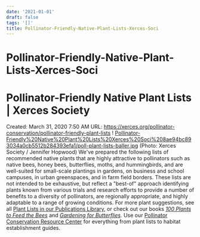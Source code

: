 ```yaml
---
date: '2021-01-01'
draft: false
tags: '[]'
title: Pollinator-Friendly-Native-Plant-Lists-Xerces-Soci
---
```


# Pollinator-Friendly-Native-Plant-Lists-Xerces-Soci

# Pollinator-Friendly Native Plant Lists | Xerces Society
Created: March 31, 2020 7:50 AM
URL: https://xerces.org/pollinator-conservation/pollinator-friendly-plant-lists
!
[Pollinator-Friendly%20Native%20Plant%20Lists%20Xerces%20Soci%208ae94bc893034a0cb5512b284393efa1/poll-plant-lists-baller.jpg](Pollinator-Friendly%20Native%20Plant%20Lists%20Xerces%20Soci%208ae94bc893034a0cb5512b284393efa1/poll-plant-lists-baller.jpg)
(Photo: Xerces Society / Jennifer Hopwood)
We've prepared the following lists of recommended native plants that are highly attractive to pollinators such as native bees, honey bees, butterflies, moths, and hummingbirds, and are well-suited for small-scale plantings in gardens, on business and school campuses, in urban greenspaces, and in farm field borders.
These lists are not intended to be exhaustive, but reflect a "best-of" approach identifying plants known from various trials and research efforts to provide a number of benefits to a diversity of pollinators, are regionally appropriate, and highly adaptable to a range of growing conditions.
For more plant suggestions, see all [Plant Lists in our Publications Library](https://xerces.org/publications?field_publication_type_target_id=38&field_state_target_id=All&field_keywords_target_id=All&field_program_target_id=All), or check out our books *[100 Plants to Feed the Bees](https://xerces.org/books/100-plants-feed-bees)* and *[Gardening for Butterflies](https://xerces.org/books/gardening-butterflies)*.
Use our [Pollinator Conservation Resource Center](https://xerces.org/pollinator-resource-center) for everything from plant lists to habitat establishment guides.

